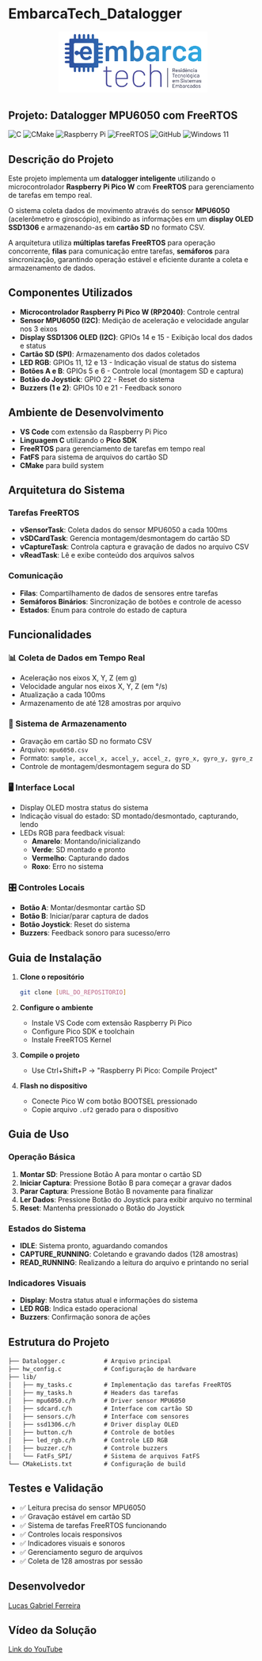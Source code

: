 # EmbarcaTech_Datalogger
<p align="center">
  <img src="EmbarcaTechLogo.png" alt="EmbarcaTech" width="300">
</p>

## Projeto: Datalogger MPU6050 com FreeRTOS

![C](https://img.shields.io/badge/c-%2300599C.svg?style=for-the-badge&logo=c&logoColor=white)
![CMake](https://img.shields.io/badge/CMake-%23008FBA.svg?style=for-the-badge&logo=cmake&logoColor=white)
![Raspberry Pi](https://img.shields.io/badge/-Raspberry_Pi-C51A4A?style=for-the-badge&logo=Raspberry-Pi)
![FreeRTOS](https://img.shields.io/badge/FreeRTOS-%23000000.svg?style=for-the-badge&logo=freertos&logoColor=white)
![GitHub](https://img.shields.io/badge/github-%23121011.svg?style=for-the-badge&logo=github&logoColor=white)
![Windows 11](https://img.shields.io/badge/Windows%2011-%230079d5.svg?style=for-the-badge&logo=Windows%2011&logoColor=white)

## Descrição do Projeto

Este projeto implementa um **datalogger inteligente** utilizando o microcontrolador **Raspberry Pi Pico W** com **FreeRTOS** para gerenciamento de tarefas em tempo real.

O sistema coleta dados de movimento através do sensor **MPU6050** (acelerômetro e giroscópio), exibindo as informações em um **display OLED SSD1306** e armazenando-as em **cartão SD** no formato CSV.

A arquitetura utiliza **múltiplas tarefas FreeRTOS** para operação concorrente, **filas** para comunicação entre tarefas, **semáforos** para sincronização, garantindo operação estável e eficiente durante a coleta e armazenamento de dados.

## Componentes Utilizados

- **Microcontrolador Raspberry Pi Pico W (RP2040)**: Controle central
- **Sensor MPU6050 (I2C)**: Medição de aceleração e velocidade angular nos 3 eixos
- **Display SSD1306 OLED (I2C)**: GPIOs 14 e 15 - Exibição local dos dados e status
- **Cartão SD (SPI)**: Armazenamento dos dados coletados
- **LED RGB**: GPIOs 11, 12 e 13 - Indicação visual de status do sistema
- **Botões A e B**: GPIOs 5 e 6 - Controle local (montagem SD e captura)
- **Botão do Joystick**: GPIO 22 - Reset do sistema
- **Buzzers (1 e 2)**: GPIOs 10 e 21 - Feedback sonoro

## Ambiente de Desenvolvimento

- **VS Code** com extensão da Raspberry Pi Pico
- **Linguagem C** utilizando o **Pico SDK**
- **FreeRTOS** para gerenciamento de tarefas em tempo real
- **FatFS** para sistema de arquivos do cartão SD
- **CMake** para build system

## Arquitetura do Sistema

### Tarefas FreeRTOS
- **vSensorTask**: Coleta dados do sensor MPU6050 a cada 100ms
- **vSDCardTask**: Gerencia montagem/desmontagem do cartão SD
- **vCaptureTask**: Controla captura e gravação de dados no arquivo CSV
- **vReadTask**: Lê e exibe conteúdo dos arquivos salvos

### Comunicação
- **Filas**: Compartilhamento de dados de sensores entre tarefas
- **Semáforos Binários**: Sincronização de botões e controle de acesso
- **Estados**: Enum para controle do estado de captura

## Funcionalidades

### 📊 Coleta de Dados em Tempo Real
- Aceleração nos eixos X, Y, Z (em g)
- Velocidade angular nos eixos X, Y, Z (em °/s)
- Atualização a cada 100ms
- Armazenamento de até 128 amostras por arquivo

### 💾 Sistema de Armazenamento
- Gravação em cartão SD no formato CSV
- Arquivo: `mpu6050.csv`
- Formato: `sample, accel_x, accel_y, accel_z, gyro_x, gyro_y, gyro_z`
- Controle de montagem/desmontagem segura do SD

### 🖥️ Interface Local
- Display OLED mostra status do sistema
- Indicação visual do estado: SD montado/desmontado, capturando, lendo
- LEDs RGB para feedback visual:
  - **Amarelo**: Montando/inicializando
  - **Verde**: SD montado e pronto
  - **Vermelho**: Capturando dados
  - **Roxo**: Erro no sistema

### 🎛️ Controles Locais
- **Botão A**: Montar/desmontar cartão SD
- **Botão B**: Iniciar/parar captura de dados
- **Botão Joystick**: Reset do sistema
- **Buzzers**: Feedback sonoro para sucesso/erro

## Guia de Instalação

1. **Clone o repositório**
   ```bash
   git clone [URL_DO_REPOSITORIO]
   ```

2. **Configure o ambiente**
   - Instale VS Code com extensão Raspberry Pi Pico
   - Configure Pico SDK e toolchain
   - Instale FreeRTOS Kernel

3. **Compile o projeto**
   - Use Ctrl+Shift+P → "Raspberry Pi Pico: Compile Project"

4. **Flash no dispositivo**
   - Conecte Pico W com botão BOOTSEL pressionado
   - Copie arquivo `.uf2` gerado para o dispositivo

## Guia de Uso

### Operação Básica
1. **Montar SD**: Pressione Botão A para montar o cartão SD
2. **Iniciar Captura**: Pressione Botão B para começar a gravar dados
3. **Parar Captura**: Pressione Botão B novamente para finalizar
4. **Ler Dados**: Pressione Botão do Joystick para exibir arquivo no terminal
5. **Reset**: Mantenha pressionado o Botão do Joystick

### Estados do Sistema
- **IDLE**: Sistema pronto, aguardando comandos
- **CAPTURE_RUNNING**: Coletando e gravando dados (128 amostras)
- **READ_RUNNING**: Realizando a leitura do arquivo e printando no serial

### Indicadores Visuais
- **Display**: Mostra status atual e informações do sistema
- **LED RGB**: Indica estado operacional
- **Buzzers**: Confirmação sonora de ações

## Estrutura do Projeto

```
├── Datalogger.c           # Arquivo principal
├── hw_config.c            # Configuração de hardware
├── lib/
│   ├── my_tasks.c         # Implementação das tarefas FreeRTOS
│   ├── my_tasks.h         # Headers das tarefas
│   ├── mpu6050.c/h        # Driver sensor MPU6050
│   ├── sdcard.c/h         # Interface com cartão SD
│   ├── sensors.c/h        # Interface com sensores
│   ├── ssd1306.c/h        # Driver display OLED
│   ├── button.c/h         # Controle de botões
│   ├── led_rgb.c/h        # Controle LED RGB
│   ├── buzzer.c/h         # Controle buzzers
│   └── FatFs_SPI/         # Sistema de arquivos FatFS
└── CMakeLists.txt         # Configuração de build
```

## Testes e Validação

- ✅ Leitura precisa do sensor MPU6050
- ✅ Gravação estável em cartão SD
- ✅ Sistema de tarefas FreeRTOS funcionando
- ✅ Controles locais responsivos
- ✅ Indicadores visuais e sonoros
- ✅ Gerenciamento seguro de arquivos
- ✅ Coleta de 128 amostras por sessão

## Desenvolvedor

[Lucas Gabriel Ferreira](https://github.com/usuario-lider)

## Vídeo da Solução

[Link do YouTube](https://www.youtube.com/watch?v=CvqbRkgbDFQ)
